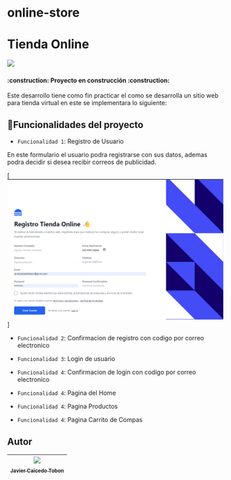# online-store

<h1>Tienda Online</h1>

<p text-align="left">
   <img src="https://img.shields.io/badge/STATUS-EN%20DESAROLLO-green">
</p>

<h4 text-align="center">
:construction: Proyecto en construcción :construction:
</h4>

Este desarrollo tiene como fin practicar el como se desarrolla un sitio web para tienda virtual en este se implementara lo siguiente:

## :hammer:Funcionalidades del proyecto

- `Funcionalidad 1`: Registro de Usuario

En este formulario el usuario podra registrarse con sus datos, ademas podra decidir si desea recibir correos de publicidad.

[<img src="https://github.com/caicedotobonjavier/online-store/blob/main/onlinestore/docs/register_form.png" width=500>]


- `Funcionalidad 2`: Confirmacion de registro con codigo por correo electronico

- `Funcionalidad 3`: Login de usuario

- `Funcionalidad 4`: Confirmacion de login con codigo por correo electronico

- `Funcionalidad 4`: Pagina del Home

- `Funcionalidad 4`: Pagina Productos

- `Funcionalidad 4`: Pagina Carrito de Compas


## Autor

| [<img src="https://avatars.githubusercontent.com/u/174378354?v=4" width=115><br><sub>Javier Caicedo Tobon</sub>](https://github.com/caicedotobonjavier)|
| :---: |